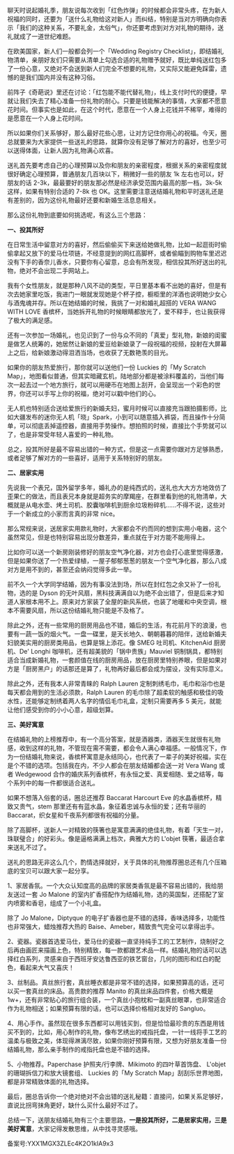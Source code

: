 聊天时说起婚礼季，朋友说每次收到「红色炸弹」的时候都会非常头疼，在为新人祝福的同时，还要为「送什么礼物给这对新人」而纠结，特别是当对方明确向你表示「我们的这种关系，不要礼金，太俗气」，你还要考虑到对方对礼物的期待，送礼就成了一道世纪难题。

在欧美国家，新人们一般都会列一个「Wedding Registry Checklist」，即结婚礼物清单，亲朋好友们只需要从清单上勾选合适的礼物赠予就好，既比单纯送红包多了一份心意，又绝对不会送到新人们完全不想要的礼物，又实际又能避免踩雷，遗憾的是我们国内并没有这种习俗。

前阵子《奇葩说》里还在讨论：「红包能不能代替礼物」，线上支付时代的便捷，早就让我们失去了精心准备一份礼物的耐心。只要是钱能解决的事情，大家都不愿意花时间。但事实也是如此，在这个时代，愿意在一个人身上花钱并不稀罕，难得的是愿意在一个人身上花时间。

所以如果你们关系够好，那么最好花些心思，让对方记住你用心的祝福。今天，圈总就要来为大家提供一些送礼的思路，就算你没有足够了解对方的喜好，也至少可以送得体面，让新人因为礼物满心欢喜。

送礼首先要考虑自己的心理预算以及你和朋友的亲密程度，根据关系的亲密程度就很好确定心理预算，普通朋友几百块以下，稍微好一些的朋友 1k 左右也可以，好朋友的话 2-3k，最最要好的朋友那必然是经济承受范围内最高的那一档，3k-5k 这样，如果有特别合适的 7-8k 也 OK。这里需要注意送结婚礼物和平时送礼还是有差别的，因为这份礼物最好还要和新婚生活息息相关。

那么这份礼物到底要如何挑选呢，有这么三个思路：

**一、投其所好**

在日常生活中留意对方的喜好，然后偷偷买下来送给她做礼物，比如一起逛街时偷偷拿起又放下的爱马仕项链，不经意提到的网红高脚杯，或者偷瞄到购物车里迟迟没有下手的香奈儿香水，只要你有心留意，总会有所发现，相信投其所好送出的礼物，绝对不会出现二手网站上。

我有个女性朋友，就是那种八风不动的类型，平日里基本看不出她的喜好，但是有次去她家里吃饭，我进门一眼就发现她是个杯子控，橱柜里的洋酒也说明她少女心与酒鬼魂并存。所以在她结婚的时候，我挑了一对和婚礼超搭的 VERA WANG WITH LOVE 香槟杯，当她拆开礼物的时候眼睛都放光了，爱不释手，也让我获得了极大的满足感。

还有一次参加一场婚礼，也见识到了一份与众不同的「真爱」型礼物，新娘的闺蜜是做艺人统筹的，她居然让新娘的爱豆给新娘录了一段祝福的视频，投射在大屏幕上之后，给新娘激动得泪洒当场，也收获了无数艳羡的目光。

如果你的朋友热爱旅行，那你就可以送他们一份 Luckies 的「My Scratch Map」，地图看似普通，但其实暗藏玄机，陆地部分都是被涂料覆盖的，当他们每次一起去过一个地方旅行，就可以用硬币在地图上刮开，会呈现出一个彩色的世界，你还可以手写上你的祝福，绝对可以戳中他们的心。

无人机也特别适合送给爱旅行的新婚夫妇，蜜月时候可以直接充当跟拍摄影师，比如大疆发布的迷你无人机「晓」Spark，小到可以随意插入裤袋，而且操作十分简单，可以彻底丢掉遥控器，直接用手势操作。想拍照的时候，直接比个手势就可以了，也是非常受年轻人喜爱的一种礼物。

总之，投其所好是最不容易出错的一种方式，但是这一点需要你跟对方足够熟悉，或者足够了解对方的一些喜好，适用于关系特别好的朋友。

**二、居家实用**

先说我一个表兄，国外留学多年，婚礼办的是纯西式的，送礼也大大方方地效仿了歪果仁的做法，而且表兄本身就是超务实的摩羯座，在群里看到他的礼物清单，大概就是从电水壶、烤土司机、胶囊咖啡机到厨余垃圾粉碎机......不得不说，这些对于一个新成立的小家而言真的非常 nice。

那么常规来说，送居家实用款礼物时，大家都会不约而同的想到实用小电器，这个虽然常见，但是也特别容易出现分数差异，重点就在于对方能不能用得上。

比如你可以送一个新房刚装修好的朋友空气净化器，对方也会打心底里觉得感激，但是如果你送了一个热爱绿植，一屋子郁郁葱葱的朋友一个空气净化器，那么八成对方是用不到的，甚至还会纳闷觉得多此一举。

前不久一个大学同学结婚，因为有事没法到场，所以在封红包之余又补了一份礼物，选的是 Dyson 的无叶风扇，黑科技满满自以为绝不会出错了，但是后来才知道人家根本用不上。原来对方家装了全屋的新风系统，也装了地暖和中央空调，根本不需要风扇，所以这份结婚礼物只能是不及格了。

除此之外，还有一些常用的厨房用品也不错，婚后的生活，有花前月下的浪漫，也要有一蔬一饭的烟火气。一盘一碟里，是天长地久、朝朝暮暮的陪伴，送给新婚夫妇貌美实用的厨房类用品，也算是锦上添花。像 SMEG 吐司机、KitchenAid 厨房机、De' Longhi 咖啡机，还有超美貌的「锅中贵族」Mauviel 铜制锅具，都特别适合当成新婚礼物，一套颜值在线的厨房用品，放在厨房里特别养眼，但是如果对方是「厨房黑户」的话那还是算了，礼物再好最后都会成为摆设，没有实际意义。

除此之外，还有我本人非常青睐的 Ralph Lauren 定制刺绣毛巾，毛巾和浴巾也是每天都会用到的生活必须款，Ralph Lauren 的毛巾除了超柔软的触感和极佳的吸水性，还能够定制绣着两人名字的情侣毛巾礼盒，定制只需要再多 5 美元，就能让他们感受到你的小小心意，超级划算。

**三、美好寓意**

在结婚礼物的上榜推荐中，有一个高分答案，就是酒器类，酒器天生就很有礼物感，收到这样的礼物，不管现在需不需要，都会令人满心幸福感。一般情况下，作为一份结婚礼物来说，香槟杯寓意是永结同心，也代表了一辈子的美好祝福，实在是个不错的选项。包括我在内，不少人都会在朋友结婚都会送一对 Vera Wang 或者 Wedgewood 合作的婚庆系列香槟杯，有永恒之爱、真爱相随、爱之结等，每个系列中的每一件都很适合送礼。

如果不想落入俗套的话，圈总还推荐 Baccarat Harcourt Eve 的水晶香槟杯，精致又贵气，stem 那里还有有蓝水晶，象征着忠诚与永恒的爱；还有华丽的 Baccarat，织女星和千夜系列都很有祝福的分量。

除了高脚杯，送新人一对精致的筷箸也是寓意满满的绝佳礼物，有着「天生一对，珠联璧合」的好彩头。像是逼格满满上档次，典雅大方的 L'objet 筷箸，最适合拿来送礼不过了。

送礼的思路无非这么几个，酌情选择就好，关于具体的礼物推荐圈总还有几个压箱底的宝贝可以跟大家一起分享。

1、家居香氛。一个大众认知度高的品牌的家居类香氛是最不容易出错的，我给朋友送过一套 Jo Malone 的室内扩香搭配作为结婚礼物，选的英国梨，还搭配了室内喷雾和香皂，组成了一个小礼盒。

除了 Jo Malone，Diptyque 的电子扩香器也是不错的选择，香味选择多，功能性也非常强大，蜡烛推荐大热的 Baise、Ameber，精致贵气完全可以拿得出手。

2、瓷器。瓷器首选爱马仕，爱马仕的瓷器一直坚持纯手工的工艺制作，烧制好之后再由画匠来描画上色，特别精致，每一款都跟艺术品一样。结婚礼物的话可以选择红白系列，灵感来自于西班牙安达鲁西亚的铁艺窗台，几何的图形和红白的配色，看起来大气又喜庆！

3、丝制品。真丝旅行套，真丝睡衣都是非常不错的选择，如果预算高的话，还可以买一套真丝的床品。高贵款的推荐 Manito 的真丝床品四件套，价格大概是 1w+，还有非常贴心的旅行组合装，一个真丝小抱枕和一副真丝眼罩，也非常适合作为礼物相送；如果预算有限的话，也可以选择价格相对友好的 Sangluo。 

4、用心手作。虽然现在很多东西都可以用钱买到，但是恰恰最珍贵的东西是用钱买不到的，比如，用心制作的礼物，像布艺绣出的戒指托盘，一针一线将手工艺的温柔与极致之美，体现得淋漓尽致，如果你刚好预算有限，又想为好朋友准备一份结婚礼物，那么亲手制作的戒指托盘也是不错的选择。

5、小物推荐。Paperchase 护照夹/行李牌、Mikimoto 的四叶草首饰盘、 L'objet 的珊瑚拆信刀和放大镜套组、 Luckies 的「My Scratch Map」刮刮乐世界地图，都是非常精致体面的礼物选择。

最后，圈总告诉你一个绝对绝对不会出错的送礼秘籍：直接问，如果关系足够好，直说比拐弯抹角更好，缺什么买什么最好不过了。

总结一下，送朋友结婚礼物有三个主要思路，**一是投其所好，二是居家实用，三是美好寓意**，大家记得发散思维，从中找寻灵感哦。

备案号:YXX1MGX3ZLEc4K2O1kIA9x3
